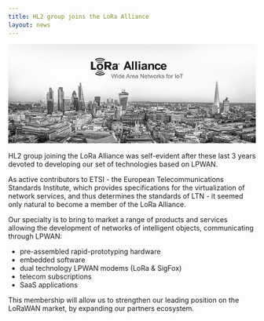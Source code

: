```yaml
---
title: HL2 group joins the LoRa Alliance
layout: news
---
```


<img class="img-responsive" src="/img/news/lora-alliance.jpg" alt="" />
<p>
  HL2 group joining the LoRa Alliance was self-evident after these last 3 years devoted to developing our set of technologies based on LPWAN.
</p>

<p>
  As active contributors to ETSI - the European Telecommunications Standards Institute, which provides specifications for the virtualization of network services, and thus determines the standards of LTN - it seemed only natural to become a member of the LoRa Alliance.
</p>

<p>
  Our specialty is to bring to market a range of products and services allowing
  the development of networks of intelligent objects, communicating through LPWAN:
  <ul>
    <li>pre-assembled rapid-prototyping hardware</li>
    <li>embedded software</li>
    <li>dual technology LPWAN modems (LoRa & SigFox)</li>
    <li>telecom subscriptions</li>
    <li>SaaS applications</li>
  </ul>
</p>
<p>
  This membership will allow us to strengthen our leading position
  on the LoRaWAN market, by expanding our partners ecosystem.
</p>
